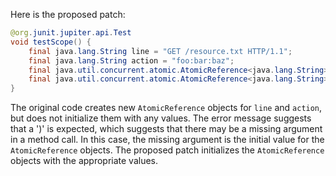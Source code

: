 Here is the proposed patch:

```java
@org.junit.jupiter.api.Test
void testScope() {
    final java.lang.String line = "GET /resource.txt HTTP/1.1";
    final java.lang.String action = "foo:bar:baz";
    final java.util.concurrent.atomic.AtomicReference<java.lang.String> caction = new java.util.concurrent.atomic.AtomicReference<>(action);
    final java.util.concurrent.atomic.AtomicReference<java.lang.String> cline = new java.util.concurrent.atomic.AtomicReference<>(line);
}
```

The original code creates new `AtomicReference` objects for `line` and `action`, but does not initialize them with any values. The error message suggests that a ')' is expected, which suggests that there may be a missing argument in a method call. In this case, the missing argument is the initial value for the `AtomicReference` objects. The proposed patch initializes the `AtomicReference` objects with the appropriate values.